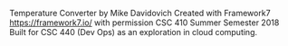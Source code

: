 Temperature Converter
by Mike Davidovich
Created with Framework7 https://framework7.io/ with permission
CSC 410 Summer Semester 2018
Built for CSC 440 (Dev Ops) as an exploration in cloud computing.
